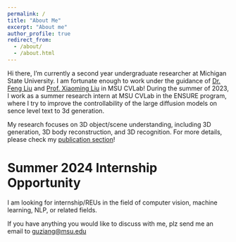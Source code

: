 ```yaml
---
permalink: /
title: "About Me"
excerpt: "About me"
author_profile: true
redirect_from: 
  - /about/
  - /about.html
---
```


Hi there, I’m currently a second year undergraduate researcher at Michigan State University. I am fortunate enough to work under the guidance of [Dr. Feng Liu](https://liufeng2915.github.io) and [Prof. Xiaoming Liu](http://www.cse.msu.edu/~liuxm/index2.html) in MSU CVLab! During the summer of 2023, I work as a summer research intern at MSU CVLab in the ENSURE program, where I try to improve the controllability of the large diffusion models on sence level text to 3d generation.

My research focuses on 3D object/scene understanding, including 3D generation, 3D body reconstruction, and 3D recognition. For more details, please check my [publication section](https://zianggu1.github.io/publications/)!  


Summer 2024 Internship Opportunity
======
I am looking for internship/REUs in the field of computer vision, machine learning, NLP, or related fields. 

If you have anything you would like to discuss with me, plz send me an email to guziang@msu.edu 


